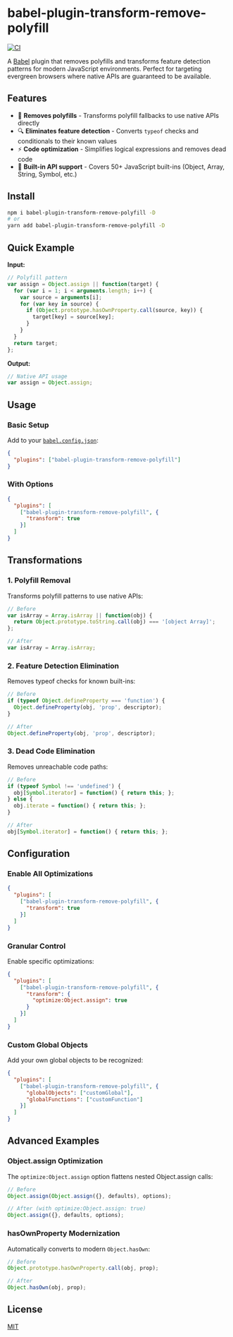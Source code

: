 # babel-plugin-transform-remove-polyfill

[![CI](https://github.com/shoonia/babel-plugin-transform-remove-polyfill/actions/workflows/ci.yml/badge.svg)](https://github.com/shoonia/babel-plugin-transform-remove-polyfill/actions/workflows/ci.yml)

A [Babel](https://babeljs.io/) plugin that removes polyfills and transforms feature detection patterns for modern JavaScript environments. Perfect for targeting evergreen browsers where native APIs are guaranteed to be available.

## Features

- 🚀 **Removes polyfills** - Transforms polyfill fallbacks to use native APIs directly
- 🔍 **Eliminates feature detection** - Converts `typeof` checks and conditionals to their known values
- ⚡ **Code optimization** - Simplifies logical expressions and removes dead code
- 🎯 **Built-in API support** - Covers 50+ JavaScript built-ins (Object, Array, String, Symbol, etc.)

## Install

```bash
npm i babel-plugin-transform-remove-polyfill -D
# or
yarn add babel-plugin-transform-remove-polyfill -D
```

## Quick Example

**Input:**
```js
// Polyfill pattern
var assign = Object.assign || function(target) {
  for (var i = 1; i < arguments.length; i++) {
    var source = arguments[i];
    for (var key in source) {
      if (Object.prototype.hasOwnProperty.call(source, key)) {
        target[key] = source[key];
      }
    }
  }
  return target;
};
```

**Output:**
```js
// Native API usage
var assign = Object.assign;
```

## Usage

### Basic Setup

Add to your [`babel.config.json`](https://babeljs.io/docs/config-files):

```json
{
  "plugins": ["babel-plugin-transform-remove-polyfill"]
}
```

### With Options

```json
{
  "plugins": [
    ["babel-plugin-transform-remove-polyfill", {
      "transform": true
    }]
  ]
}
```

## Transformations

### 1. Polyfill Removal

Transforms polyfill patterns to use native APIs:

```js
// Before
var isArray = Array.isArray || function(obj) {
  return Object.prototype.toString.call(obj) === '[object Array]';
};

// After
var isArray = Array.isArray;
```

### 2. Feature Detection Elimination

Removes typeof checks for known built-ins:

```js
// Before
if (typeof Object.defineProperty === 'function') {
  Object.defineProperty(obj, 'prop', descriptor);
}

// After
Object.defineProperty(obj, 'prop', descriptor);
```

### 3. Dead Code Elimination

Removes unreachable code paths:

```js
// Before
if (typeof Symbol !== 'undefined') {
  obj[Symbol.iterator] = function() { return this; };
} else {
  obj.iterate = function() { return this; };
}

// After
obj[Symbol.iterator] = function() { return this; };
```

## Configuration

### Enable All Optimizations

```json
{
  "plugins": [
    ["babel-plugin-transform-remove-polyfill", {
      "transform": true
    }]
  ]
}
```

### Granular Control

Enable specific optimizations:

```json
{
  "plugins": [
    ["babel-plugin-transform-remove-polyfill", {
      "transform": {
        "optimize:Object.assign": true
      }
    }]
  ]
}
```

### Custom Global Objects

Add your own global objects to be recognized:

```json
{
  "plugins": [
    ["babel-plugin-transform-remove-polyfill", {
      "globalObjects": ["customGlobal"],
      "globalFunctions": ["customFunction"]
    }]
  ]
}
```

## Advanced Examples

### Object.assign Optimization

The `optimize:Object.assign` option flattens nested Object.assign calls:

```js
// Before
Object.assign(Object.assign({}, defaults), options);

// After (with optimize:Object.assign: true)
Object.assign({}, defaults, options);
```

### hasOwnProperty Modernization

Automatically converts to modern `Object.hasOwn`:

```js
// Before
Object.prototype.hasOwnProperty.call(obj, prop);

// After
Object.hasOwn(obj, prop);
```

## License
[MIT](./LICENSE)
